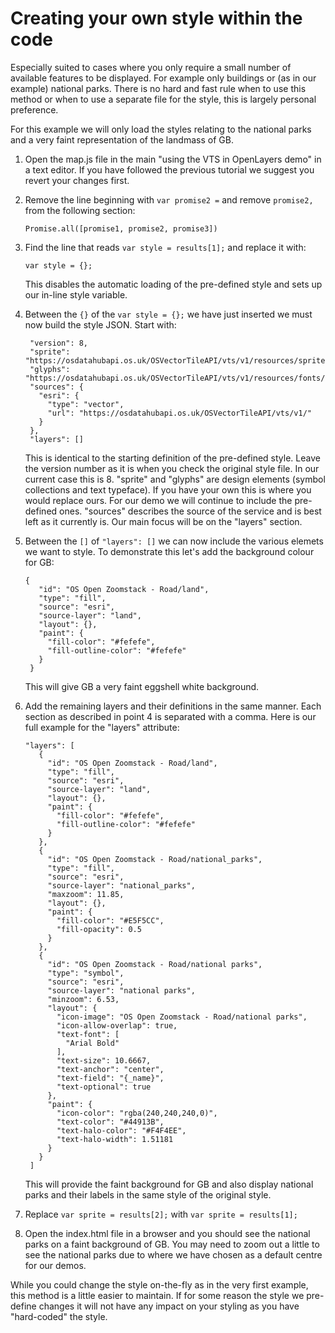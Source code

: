# Creating your own style within the code

Especially suited to cases where you only require a small number of available features to be displayed. For example only buildings or (as in our example) national parks. There is no hard and fast rule when to use this method or when to use a separate file for the style, this is largely personal preference.

For this example we will only load the styles relating to the national parks and a very faint representation of the landmass of GB.

1. Open the map.js file in the main "using the VTS in OpenLayers demo" in a text editor.
   If you have followed the previous tutorial we suggest you revert your changes first.

2. Remove the line beginning with `var promise2 =` and remove `promise2, ` from the following section:
   ```
   Promise.all([promise1, promise2, promise3])
   ```

3. Find the line that reads `var style = results[1];` and replace it with:
   ```
   var style = {};
   ```
   This disables the automatic loading of the pre-defined style and sets up our in-line style variable.
   
4. Between the `{}` of the `var style = {};` we have just inserted we must now build the style JSON.
   Start with:
   ```
    "version": 8,
    "sprite": "https://osdatahubapi.os.uk/OSVectorTileAPI/vts/v1/resources/sprites/sprite",
    "glyphs": "https://osdatahubapi.os.uk/OSVectorTileAPI/vts/v1/resources/fonts/{fontstack}/{range}.pbf",
    "sources": {
      "esri": {
        "type": "vector",
        "url": "https://osdatahubapi.os.uk/OSVectorTileAPI/vts/v1/"
      }
    },
    "layers": []
   ```
   This is identical to the starting definition of the pre-defined style. Leave the version number as it is when you check the original style file. In our current case this is 8.
   "sprite" and "glyphs" are design elements (symbol collections and text typeface). If you have your own this is where you would replace ours. For our demo we will continue to include the pre-defined ones.
   "sources" describes the source of the service and is best left as it currently is.
   Our main focus will be on the "layers" section.
  
5. Between the `[]` of `"layers": []` we can now include the various elemets we want to style.
   To demonstrate this let's add the background colour for GB:
   ```
   {
      "id": "OS Open Zoomstack - Road/land",
      "type": "fill",
      "source": "esri",
      "source-layer": "land",
      "layout": {},
      "paint": {
        "fill-color": "#fefefe",
        "fill-outline-color": "#fefefe"
      }
    }
   ```
   This will give GB a very faint eggshell white background.
   
6. Add the remaining layers and their definitions in the same manner. Each section as described in point 4 is separated with a comma. Here is our full example for the "layers" attribute:
   ```
   "layers": [
      {
        "id": "OS Open Zoomstack - Road/land",
        "type": "fill",
        "source": "esri",
        "source-layer": "land",
        "layout": {},
        "paint": {
          "fill-color": "#fefefe",
          "fill-outline-color": "#fefefe"
        }
      },
      {
        "id": "OS Open Zoomstack - Road/national_parks",
        "type": "fill",
        "source": "esri",
        "source-layer": "national_parks",
        "maxzoom": 11.85,
        "layout": {},
        "paint": {
          "fill-color": "#E5F5CC",
          "fill-opacity": 0.5
        }
      },
      {
        "id": "OS Open Zoomstack - Road/national parks",
        "type": "symbol",
        "source": "esri",
        "source-layer": "national parks",
        "minzoom": 6.53,
        "layout": {
          "icon-image": "OS Open Zoomstack - Road/national parks",
          "icon-allow-overlap": true,
          "text-font": [
            "Arial Bold"
          ],
          "text-size": 10.6667,
          "text-anchor": "center",
          "text-field": "{_name}",
          "text-optional": true
        },
        "paint": {
          "icon-color": "rgba(240,240,240,0)",
          "text-color": "#44913B",
          "text-halo-color": "#F4F4EE",
          "text-halo-width": 1.51181
        }
      }
    ]
   ```
   This will provide the faint background for GB and also display national parks and their labels in the same style of the original style.

7. Replace `var sprite = results[2];` with `var sprite = results[1];`

8. Open the index.html file in a browser and you should see the national parks on a faint background of GB. You may need to zoom out a little to see the national parks due to where we have chosen as a default centre for our demos.

While you could change the style on-the-fly as in the very first example, this method is a little easier to maintain. If for some reason the style we pre-define changes it will not have any impact on your styling as you have "hard-coded" the style.